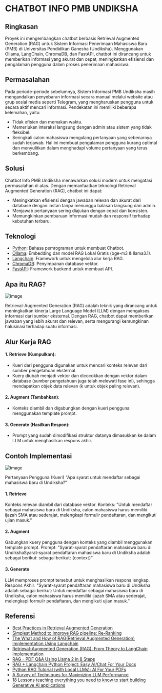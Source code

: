# CHATBOT INFO PMB UNDIKSHA

## Ringkasan

Proyek ini mengembangkan chatbot berbasis Retrieval Augmented Generation (RAG) untuk Sistem Informasi Penerimaan Mahasiswa Baru (PMB) di Universitas Pendidikan Ganesha (Undiksha). Menggunakan Ollama, LangChain, ChromaDB, dan FastAPI, chatbot ini dirancang untuk memberikan informasi yang akurat dan cepat, meningkatkan efisiensi dan pengalaman pengguna dalam proses penerimaan mahasiswa.

## Permasalahan

Pada periode-periode sebelumnya, Sistem Informasi PMB Undiksha masih mengandalkan penyebaran informasi secara manual melalui website atau grup sosial media seperti Telegram, yang mengharuskan pengguna untuk secara aktif mencari informasi. Pendekatan ini memiliki beberapa kelemahan, yaitu:

- Tidak efisien dan memakan waktu.
- Memerlukan interaksi langsung dengan admin atau sistem yang tidak fleksibel.
- Seringkali calon mahasiswa mengulang pertanyaan yang sebenarnya sudah terjawab.
  Hal ini membuat pengalaman pengguna kurang optimal dan menyulitkan dalam menghadapi volume pertanyaan yang terus berkembang.

## Solusi

Chatbot Info PMB Undiksha menawarkan solusi modern untuk mengatasi permasalahan di atas. Dengan memanfaatkan teknologi Retrieval Augmented Generation (RAG), chatbot ini dapat:

- Meningkatkan efisiensi dengan jawaban relevan dan akurat dari database dengan instan tanpa menunggu balasan langsung dari admin.
- Menjawab pertanyaan sering diajukan dengan cepat dan konsisten.
- Memungkinkan pembaruan informasi mudah dan responsif terhadap kebutuhan terbaru.

## Teknologi

- [Python](https://www.python.org/): Bahasa pemrograman untuk membuat Chatbot.
- [Ollama](https://ollama.com/): Embedding dan model RAG Lokal Gratis (bge-m3 & llama3.1).
- [Langchain](https://www.langchain.com/): Framework untuk mengelola alur kerja RAG.
- [ChromaDB](https://www.trychroma.com/): Penyimpanan database vektor.
- [FastAPI](https://fastapi.tiangolo.com/): Framework backend untuk membuat API.

## Apa itu RAG?

![image](https://gradientflow.com/wp-content/uploads/2023/10/newsletter87-RAG-simple.png)

Retrieval-Augmented Generation (RAG) adalah teknik yang dirancang untuk meningkatkan kinerja Large Language Model (LLM) dengan mengakses informasi dari sumber eksternal. Dengan RAG, chatbot dapat memberikan jawaban yang lebih akurat dan relevan, serta mengurangi kemungkinan halusinasi terhadap suatu informasi.

## Alur Kerja RAG

#### 1. Retrieve (Kumpulkan):

- Kueri dari pengguna digunakan untuk mencari konteks relevan dari sumber pengetahuan eksternal.
- Kuery diubah menjadi vektor dan dicocokkan dengan vektor dalam database (sumber pengetahuan juga telah melewati fase ini), sehingga mendapatkan objek data relevan (k untuk objek paling relevan).

#### 2. Augment (Tambahkan):

- Konteks diambil dan digabungkan dengan kueri pengguna menggunakan template prompt.

#### 3. Generate (Hasilkan Respon):

- Prompt yang sudah dimodifikasi struktur datanya dimasukkan ke dalam LLM untuk menghasilkan respons akhir.

## Contoh Implementasi

![image](https://miro.medium.com/v2/resize:fit:828/format:webp/1*h5SO9Hqu1YVYQVEIsWGZBg.png)

Pertanyaan Pengguna (Kueri) "Apa syarat untuk mendaftar sebagai mahasiswa baru di Undiksha?"

#### 1. Retrieve

Konteks relevan diambil dari database vektor.
Konteks: "Untuk mendaftar sebagai mahasiswa baru di Undiksha, calon mahasiswa harus memiliki ijazah SMA atau sederajat, melengkapi formulir pendaftaran, dan mengikuti ujian masuk."

#### 2. Augment

Gabungkan kuery pengguna dengan konteks yang diambil menggunakan template prompt.
Prompt: "Syarat-syarat pendaftaran mahasiswa baru di UndikshaSyarat-syarat pendaftaran mahasiswa baru di Undiksha adalah sebagai berikut: sebagai berikut: {context}"

#### 3. Generate

LLM memproses prompt tersebut untuk menghasilkan respons lengkap.
Respons Akhir: "Syarat-syarat pendaftaran mahasiswa baru di Undiksha adalah sebagai berikut: Untuk mendaftar sebagai mahasiswa baru di Undiksha, calon mahasiswa harus memiliki ijazah SMA atau sederajat, melengkapi formulir pendaftaran, dan mengikuti ujian masuk."

## Referensi

- [Best Practices in Retrieval Augmented Generation](https://gradientflow.substack.com/p/best-practices-in-retrieval-augmented)
- [Simplest Method to improve RAG pipeline: Re-Ranking](https://medium.com/etoai/simplest-method-to-improve-rag-pipeline-re-ranking-cf6eaec6d544)
- [The What and How of RAG(Retrieval Augmented Generation) Implementation Using Langchain](https://srinivas-mahakud.medium.com/the-what-and-how-of-retrieval-augmented-generation-8e4a05c08a50)
- [Retrieval-Augmented Generation (RAG): From Theory to LangChain Implementation](https://towardsdatascience.com/retrieval-augmented-generation-rag-from-theory-to-langchain-implementation-4e9bd5f6a4f2)
- [RAG - PDF Q&A Using Llama 2 in 8 Steps](https://medium.com/@Sanjjushri/rag-pdf-q-a-using-llama-2-in-8-steps-021a7dbe26e1)
- [RAG + Langchain Python Project: Easy AI/Chat For Your Docs](https://youtu.be/tcqEUSNCn8I)
- [Python RAG Tutorial (with Local LLMs): Al For Your PDFs](https://youtu.be/2TJxpyO3ei4)
- [A Survey of Techniques for Maximizing LLM Performance](https://youtu.be/ahnGLM-RC1Y)
- [18 Lessons teaching everything you need to know to start building Generative AI applications](https://microsoft.github.io/generative-ai-for-beginners/#/)

